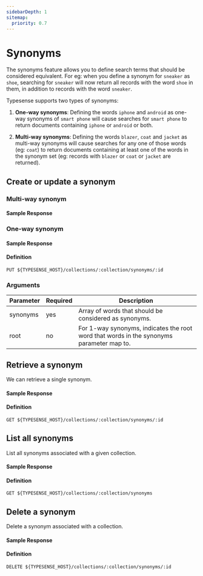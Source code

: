 ```yaml
---
sidebarDepth: 1
sitemap:
  priority: 0.7
---
```


# Synonyms
The synonyms feature allows you to define search terms that should be considered equivalent. For eg: when you define a synonym for `sneaker` as `shoe`, searching for `sneaker` will now return all records with the word `shoe` in them, in addition to records with the word `sneaker`.

Typesense supports two types of synonyms:

1. **One-way synonyms**: Defining the words `iphone` and `android` as one-way synonyms of `smart phone` will cause searches for `smart phone` to return documents containing `iphone` or `android` or both.

2. **Multi-way synonyms**: Defining the words `blazer`, `coat` and `jacket` as multi-way synonyms will cause searches for any one of those words (eg: `coat`) to return documents containing at least one of the words in the synonym set (eg: records with `blazer` or `coat` or `jacket` are returned).

## Create or update a synonym

### Multi-way synonym

<Tabs :tabs="['JavaScript','PHP','Python','Ruby','Dart','Java','Shell']">
  <template v-slot:JavaScript>

```js
synonym = {
  "synonyms": ["blazer", "coat", "jacket"]
}

// Creates/updates a synonym called `coat-synonyms` in the `products` collection
client.collections('products').synonyms().upsert('coat-synonyms', synonym)
```

  </template>

  <template v-slot:PHP>

```php
$synonym = [
  "synonyms" => ["blazer", "coat", "jacket"]
];

# Creates/updates a synonym called `coat-synonyms` in the `products` collection
$client->collections['products']->synonyms->upsert('coat-synonyms', $synonym);
```

  </template>
  <template v-slot:Python>

```py
synonym = {
  "synonyms": ["blazer", "coat", "jacket"]
}

# Creates/updates a synonym called `coat-synonyms` in the `products` collection
client.collections['products'].synonyms.upsert('coat-synonyms', synonym)
```

  </template>
  <template v-slot:Ruby>

```rb
synonym = {
  "synonyms" => ["blazer", "coat", "jacket"]
}

# Creates/updates a synonym called `coat-synonyms` in the `products` collection
client.collections['products'].synonyms.upsert('coat-synonyms', synonym)
```

  </template>
  <template v-slot:Dart>

```dart
final synonym = {
  "synonyms": ["blazer", "coat", "jacket"]
};

// Creates/updates a synonym called `coat-synonyms` in the `products` collection
await client.collection('products').synonyms.upsert('coat-synonyms', synonym);
```

  </template>
  <template v-slot:Java>

```java
SearchSynonymSchema synonym = new SearchSynonymSchema();
synonym.addSynonymsItem("blazer").addSynonymsItem("coat").addSynonymsItem("jacket");

// Creates/updates a synonym called `coat-synonyms` in the `products` collection
client.collections("products").synonyms().upsert("coat-synonyms", synonym);
```

  </template>
  <template v-slot:Shell>

```bash
curl "http://localhost:8108/collections/products/synonyms/coat-synonyms" -X PUT \
-H "Content-Type: application/json" \
-H "X-TYPESENSE-API-KEY: ${TYPESENSE_API_KEY}" -d '{
  "synonyms": ["blazer", "coat", "jacket"]
}'
```

  </template>
</Tabs>

#### Sample Response

<Tabs :tabs="['JSON']">
  <template v-slot:JSON>

```json
{
  "id": "coat-synonyms",
  "synonyms": ["blazer", "coat", "jacket"]
}
```

  </template>
</Tabs>

### One-way synonym

<Tabs :tabs="['JavaScript','PHP','Python','Ruby','Dart','Java','Shell']">
  <template v-slot:JavaScript>

```js
synonym = {
  "root": "smart phone",
  "synonyms": ["iphone", "android"]
}

// Creates/updates a synonym called `smart-phone-synonyms` in the `products` collection
client.collections('products').synonyms().upsert('smart-phone-synonyms', synonym)
```

  </template>

  <template v-slot:PHP>

```php
$synonym = [
  'root' => 'smart phone',
  'synonyms' => ['iphone', 'android'],
];

// Creates/updates a synonym called `smart-phone-synonyms` in the `products` collection
$client->collections['products']->synonyms->upsert('smart-phone-synonyms', $synonym);
```

  </template>
  <template v-slot:Python>

```py
synonym = {
  "root": "smart phone",
  "synonyms": ["iphone", "android"]
}

# Creates/updates a synonym called `smart-phone-synonyms` in the `products` collection
client.collections('products').synonyms.upsert('smart-phone-synonyms', synonym)
```

  </template>
  <template v-slot:Ruby>

```rb
synonym = {
  "root": "smart phone",
  "synonyms": ["iphone", "android"]
}

# Creates/updates a synonym called `smart-phone-synonyms` in the `products` collection
client.collections('products').synonyms.upsert('smart-phone-synonyms', synonym)
```

  </template>
  <template v-slot:Dart>

```dart
final synonym = {
  "root": "smart phone",
  "synonyms": ["iphone", "android"]
};

// Creates/updates a synonym called `smart-phone-synonyms` in the `products` collection
await client.collection('products').synonyms.upsert('smart-phone-synonyms', synonym);
```

  </template>
  <template v-slot:Java>

```java
SearchSynonymSchema synonym = new SearchSynonymSchema();
synonym.addSynonymsItem("iphone").addSynonymsItem("android");
synonym.root("smart phone");

// Creates/updates a synonym called `blazer-synonyms` in the `products` collection
client.collections("products").synonyms().upsert("smart-phone-synonyms", synonym);
```

  </template>
  <template v-slot:Shell>

```bash
curl "http://localhost:8108/collections/products/synonyms/smart-phone-synonyms" -X PUT \
-H "Content-Type: application/json" \
-H "X-TYPESENSE-API-KEY: ${TYPESENSE_API_KEY}" -d '{
    "root": "smart phone",
    "synonyms": ["iphone", "android"]
}'
```

  </template>
</Tabs>

#### Sample Response

<Tabs :tabs="['JSON']">
  <template v-slot:JSON>

```json
{
  "id":"smart-phone-synonyms",
  "root":"smart phone",
  "synonyms": ["iphone", "android"]
}
```

  </template>
</Tabs>

#### Definition
`PUT ${TYPESENSE_HOST}/collections/:collection/synonyms/:id`

### Arguments
| Parameter      | Required    |Description                                            |
| -------------- | ----------- |-------------------------------------------------------|
|synonyms	|yes	|Array of words that should be considered as synonyms.|
|root	|no	|For 1-way synonyms, indicates the root word that words in the synonyms parameter map to.|

## Retrieve a synonym
We can retrieve a single synonym.

<Tabs :tabs="['JavaScript','PHP','Python','Ruby','Dart','Java','Shell']">
  <template v-slot:JavaScript>

```js
client.collections('products').synonyms('coat-synonyms').retrieve()
```

  </template>

  <template v-slot:PHP>

```php
$client->collections['products']->synonyms['coat-synonyms']->retrieve();
```

  </template>
  <template v-slot:Python>

```py
client.collections('products').synonyms['coat-synonyms'].retrieve
```

  </template>
  <template v-slot:Ruby>

```rb
client.collections('products').synonyms['coat-synonyms'].retrieve
```

  </template>
  <template v-slot:Dart>

```dart
await client.collection('products').synonym('coat-synonyms').retrieve();
```

  </template>
  <template v-slot:Java>

```java
SearchSynonym searchSynonym = client.collections("products").synonyms("coat-synonyms").retrieve();
```

  </template>
  <template v-slot:Shell>

```bash
curl -H "X-TYPESENSE-API-KEY: ${TYPESENSE_API_KEY}" "http://localhost:8108/collections/products/synonyms/coat-synonyms"
```

  </template>
</Tabs>

#### Sample Response

<Tabs :tabs="['JSON']">
  <template v-slot:JSON>

```json
{
  "id": "coat-synonyms",
  "root":"",
  "synonyms": ["blazer", "coat", "jacket"]
}
```

  </template>
</Tabs>

#### Definition
`GET ${TYPESENSE_HOST}/collections/:collection/synonyms/:id`

## List all synonyms
List all synonyms associated with a given collection.

<Tabs :tabs="['JavaScript','PHP','Python','Ruby','Dart','Java','Shell']">
  <template v-slot:JavaScript>

```js
client.collections('products').synonyms().retrieve()
```

  </template>

  <template v-slot:PHP>

```php
$client->collections['products']->synonyms->retrieve();
```

  </template>
  <template v-slot:Python>

```py
client.collections['products'].synonyms.retrieve()
```

  </template>
  <template v-slot:Ruby>

```rb
client.collections['products'].synonyms.retrieve
```

  </template>
  <template v-slot:Dart>

```dart
await client.collection('products').synonyms.retrieve();
```

  </template>
  <template v-slot:Java>

```java
SearchSynonymsResponse searchSynonymsResponse =  client.collections("products").synonyms().retrieve();
```

  </template>
  <template v-slot:Shell>

```bash
curl -H "X-TYPESENSE-API-KEY: ${TYPESENSE_API_KEY}" \
"http://localhost:8108/collections/products/synonyms"
```

  </template>
</Tabs>

#### Sample Response

<Tabs :tabs="['JSON']">
  <template v-slot:JSON>

```json
{
  "synonyms": [
    {
      "id": "coat-synonyms",
      "root": "",
      "synonyms": ["blazer", "coat", "jacket"]
    }
  ]
}
```

  </template>
</Tabs>

#### Definition
`GET ${TYPESENSE_HOST}/collections/:collection/synonyms`

## Delete a synonym
Delete a synonym associated with a collection.

<Tabs :tabs="['JavaScript','PHP','Python','Ruby','Dart','Java','Shell']">
  <template v-slot:JavaScript>

```js
client.collections('products').synonyms('coat-synonyms').delete()
```

  </template>

  <template v-slot:PHP>

```php
$client->collections['products']->synonyms['coat-synonyms']->delete();
```

  </template>
  <template v-slot:Python>

```py
client.collections['products'].synonyms['coat-synonyms'].delete()
```

  </template>
  <template v-slot:Ruby>

```rb
client.collections['products'].synonyms['coat-synonyms'].delete
```

  </template>
  <template v-slot:Dart>

```dart
await client.collection('products').synonym('coat-synonyms').delete();
```

  </template>
  <template v-slot:Java>

```java
SearchSynonym searchSynonym = client.collections("products").synonyms("coat-synonyms").delete();
```

  </template>
  <template v-slot:Shell>

```bash
curl "http://localhost:8108/collections/products/synonyms/coat-synonyms" -X DELETE \
-H "X-TYPESENSE-API-KEY: ${TYPESENSE_API_KEY}"
```

  </template>
</Tabs>

#### Sample Response

<Tabs :tabs="['JSON']">
  <template v-slot:JSON>

```json
{
  "id": "coat-synonyms"
}
```

  </template>
</Tabs>

#### Definition
`DELETE ${TYPESENSE_HOST}/collections/:collection/synonyms/:id`

